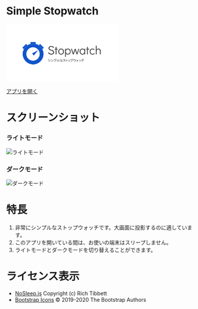 # Simple Stopwatch

<img src="./favicon/OGP.png" alt="logo" width = 60%>

[アプリを開く](https://r-40021.github.io/stopwatch/)

# スクリーンショット
### ライトモード
![ライトモード](https://user-images.githubusercontent.com/75155258/124371427-9e232d80-dcbc-11eb-9459-d2d2164b566c.png)

### ダークモード
![ダークモード](https://user-images.githubusercontent.com/75155258/124371431-a8452c00-dcbc-11eb-9659-ee9ffa77da5e.png)

# 特長
1. 非常にシンプルなストップウォッチです。大画面に投影するのに適しています。
2. このアプリを開いている間は、お使いの端末はスリープしません。
3. ライトモードとダークモードを切り替えることができます。

# ライセンス表示
- [NoSleep.js](https://github.com/richtr/NoSleep.js) Copyright (c) Rich Tibbett
- [Bootstrap Icons](https://github.com/twbs/icons/blob/main/LICENSE.md) &copy; 2019-2020 The Bootstrap Authors
